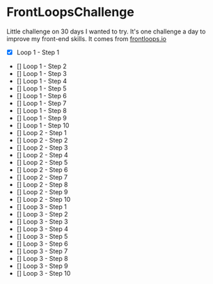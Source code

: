 # FrontLoopsChallenge

Little challenge on 30 days I wanted to try.
It's one challenge a day to improve my front-end skills.
It comes from [frontloops.io](http://frontloops.io/)

- [x] Loop 1 - Step 1
- [] Loop 1 - Step 2
- [] Loop 1 - Step 3
- [] Loop 1 - Step 4
- [] Loop 1 - Step 5
- [] Loop 1 - Step 6
- [] Loop 1 - Step 7
- [] Loop 1 - Step 8
- [] Loop 1 - Step 9
- [] Loop 1 - Step 10
- [] Loop 2 - Step 1
- [] Loop 2 - Step 2
- [] Loop 2 - Step 3
- [] Loop 2 - Step 4
- [] Loop 2 - Step 5
- [] Loop 2 - Step 6
- [] Loop 2 - Step 7
- [] Loop 2 - Step 8
- [] Loop 2 - Step 9
- [] Loop 2 - Step 10
- [] Loop 3 - Step 1
- [] Loop 3 - Step 2
- [] Loop 3 - Step 3
- [] Loop 3 - Step 4
- [] Loop 3 - Step 5
- [] Loop 3 - Step 6
- [] Loop 3 - Step 7
- [] Loop 3 - Step 8
- [] Loop 3 - Step 9
- [] Loop 3 - Step 10

